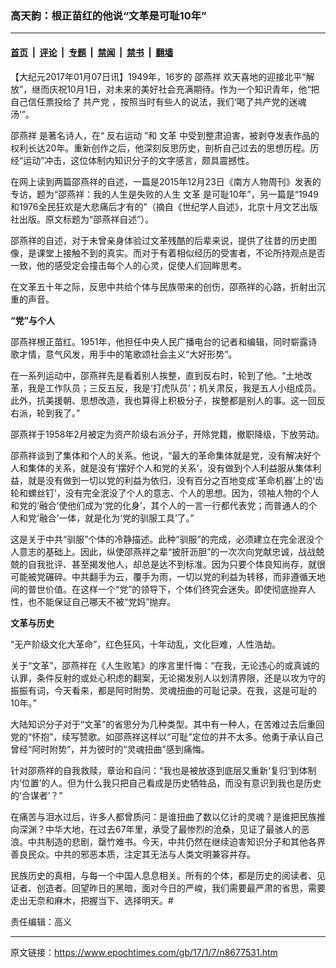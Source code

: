 ### 高天韵：根正苗红的他说“文革是可耻10年”

---

#### [首页](../../../..?n8677531) &nbsp;|&nbsp; [评论](../../../../../epoch-comment?n8677531) &nbsp;|&nbsp; [专题](../../../../../epoch-special?n8677531) &nbsp;|&nbsp; [禁闻](../../../../../epoch-news?n8677531) &nbsp;|&nbsp; [禁书](../../../../../books?n8677531) &nbsp;|&nbsp; [翻墙](https://github.com/gfw-breaker/nogfw/blob/master/README.md?n8677531)


<div class="post_content" id="artbody" itemprop="articleBody">
 <!-- article content begin -->
 <p>
  【大纪元2017年01月07日讯】1949年，16岁的
  <ok href="https://www.epochtimes.com/gb/tag/%E9%82%B5%E7%87%95%E7%A5%A5.html">
   邵燕祥
  </ok>
  欢天喜地的迎接北平“解放”，继而庆祝10月1日，对未来的美好社会充满期待。作为一个知识青年，他“把自己信任票投给了
  <ok href="https://www.epochtimes.com/gb/tag/%E5%85%B1%E4%BA%A7%E5%85%9A.html">
   共产党
  </ok>
  ，按照当时有些人的说法，我们‘喝了共产党的迷魂汤’”。
 </p>
 <p>
  <ok href="https://www.epochtimes.com/gb/tag/%E9%82%B5%E7%87%95%E7%A5%A5.html">
   邵燕祥
  </ok>
  是著名诗人，在“
  <ok href="https://www.epochtimes.com/gb/tag/%E5%8F%8D%E5%8F%B3%E8%BF%90%E5%8A%A8.html">
   反右运动
  </ok>
  ”和
  <ok href="https://www.epochtimes.com/gb/tag/%E6%96%87%E9%9D%A9.html">
   文革
  </ok>
  中受到整肃迫害，被剥夺发表作品的权利长达20年。重新创作之后，他深刻反思历史，剖析自己过去的思想历程。历经“运动”冲击，这位体制内知识分子的文字感言，颇具震撼性。
 </p>
 <p>
  在网上读到两篇邵燕祥的自述，一篇是2015年12月23日《南方人物周刊》发表的专访，题为“邵燕祥：我的人生是失败的人生
  <ok href="https://www.epochtimes.com/gb/tag/%E6%96%87%E9%9D%A9.html">
   文革
  </ok>
  是可耻10年”，另一篇是“1949和1976全民狂欢是大悲痛后才有的”（摘自《世纪学人自述》，北京十月文艺出版社出版。原文标题为“邵燕祥自述”）。
 </p>
 <p>
  邵燕祥的自述，对于未曾亲身体验过文革残酷的后辈来说，提供了往昔的历史图像，是课堂上接触不到的真实。而对于有着相似经历的受害者，不论所持观点是否一致，他的感受定会撞击每个人的心灵，促使人们回眸思考。
 </p>
 <p>
  在文革五十年之际，反思中共给个体与民族带来的创伤，邵燕祥的心路，折射出沉重的声音。
 </p>
 <p>
  <strong>
   “党”与个人
  </strong>
 </p>
 <p>
  邵燕祥根正苗红。1951年，他担任中央人民广播电台的记者和编辑，同时崭露诗歌才情，意气风发，用手中的笔歌颂社会主义“大好形势”。
 </p>
 <p>
  在一系列运动中，邵燕祥先是看着别人挨整，直到反右时，轮到了他。“土地改革，我是工作队员；三反五反，我是‘打虎队员’；机关肃反，我是五人小组成员。此外，抗美援朝、思想改造，我也算得上积极分子，挨整都是别人的事。这一回反右派，轮到我了。”
 </p>
 <p>
  邵燕祥于1958年2月被定为资产阶级右派分子，开除党籍，撤职降级，下放劳动。
 </p>
 <p>
  邵燕祥谈到了集体和个人的关系。他说，“最大的革命集体就是党，没有解决好个人和集体的关系，就是没有‘摆好个人和党的关系’，没有做到个人利益服从集体利益，就是没有做到一切以党的利益为依归，没有百分之百地变成‘革命机器’上的‘齿轮和螺丝钉’，没有完全泯没了个人的意志、个人的思想。因为，领袖人物的个人和党的‘融合’使他们成为‘党的化身’，其个人的一言一行都代表党；而普通人的个人和党‘融合’一体，就是化为‘党的驯服工具’了。”
 </p>
 <p>
  这是关于中共“驯服”个体的冷静描述。此种“驯服”的完成，必须建立在完全泯没个人意志的基础上。因此，纵使邵燕祥之辈“披肝沥胆”的一次次向党献忠诚，战战兢兢的自我批评、甚至揭发他人，却总是达不到标准。因为只要个体良知尚存，就很可能被党碾碎。中共翻手为云，覆手为雨，一切以党的利益为转移，而非遵循天地间的普世价值。在这样一个“党”的领导下，个体们终究会迷失。即使彻底抛弃人性，也不能保证自己哪天不被“党妈”抛弃。
 </p>
 <p>
  <strong>
   文革与历史
  </strong>
 </p>
 <p>
  “无产阶级文化大革命”，红色狂风，十年动乱，文化巨难，人性浩劫。
 </p>
 <p>
  关于“文革”，邵燕祥在《人生败笔》的序言里忏悔：“在我，无论违心的或真诚的认罪，条件反射的或处心积虑的翻案，无论揭发别人以划清界限，还是以攻为守的振振有词，今天看来，都是阿时附势、灵魂扭曲的可耻记录。在我，这是可耻的10年。”
 </p>
 <p>
  大陆知识分子对于“文革”的省思分为几种类型。其中有一种人，在苦难过去后重回党的“怀抱”，续写赞歌。如邵燕祥这样以“可耻”定位的并不太多。他勇于承认自己曾经“阿时附势”，并为彼时的“灵魂扭曲”感到痛悔。
 </p>
 <p>
  针对邵燕祥的自我救赎，章诒和自问：“我也是被放逐到底层又重新‘复归’到体制内‘位置’的人。但为什么我只把自己看成是历史牺牲品，而没有意识到我也是历史的‘合谋者’？”
 </p>
 <p>
  在痛苦与泪水过后，许多人都曾质问：是谁扭曲了数以亿计的灵魂？是谁把民族推向深渊？中华大地，在过去67年里，承受了最惨烈的沧桑，见证了最骇人的恶浪。中共制造的悲剧，罄竹难书。今天，中共仍然在继续迫害知识分子和其他各界善良民众。中共的邪恶本质，注定其无法与人类文明兼容并存。
 </p>
 <p>
  民族历史的真相，与每一个中国人息息相关。所有的个体，都是历史的阅读者、见证者、创造者。回望昨日的黑暗，面对今日的严峻，我们需要最严肃的省思，需要走出无奈和麻木，把握当下、选择明天。#
 </p>
 <p>
  责任编辑：高义
 </p>
 <!-- article content end -->
 <div id="below_article_ad">
 </div>
</div>


---

原文链接：https://www.epochtimes.com/gb/17/1/7/n8677531.htm